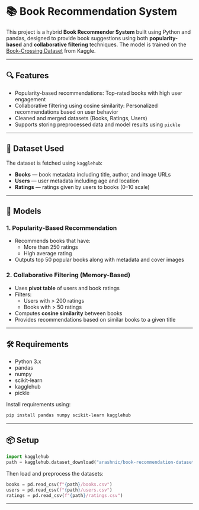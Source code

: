 # 📚 Book Recommendation System

This project is a hybrid **Book Recommender System** built using Python and pandas, designed to provide book suggestions using both **popularity-based** and **collaborative filtering** techniques. The model is trained on the [Book-Crossing Dataset](https://www.kaggle.com/datasets/arashnic/book-recommendation-dataset) from Kaggle.

---

## 🔍 Features

- Popularity-based recommendations: Top-rated books with high user engagement
- Collaborative filtering using cosine similarity: Personalized recommendations based on user behavior
- Cleaned and merged datasets (Books, Ratings, Users)
- Supports storing preprocessed data and model results using `pickle`

---

## 📁 Dataset Used

The dataset is fetched using `kagglehub`:

- **Books** — book metadata including title, author, and image URLs  
- **Users** — user metadata including age and location  
- **Ratings** — ratings given by users to books (0–10 scale)

---

## 🧠 Models

### 1. Popularity-Based Recommendation

- Recommends books that have:
  - More than 250 ratings
  - High average rating
- Outputs top 50 popular books along with metadata and cover images

### 2. Collaborative Filtering (Memory-Based)

- Uses **pivot table** of users and book ratings
- Filters:
  - Users with > 200 ratings
  - Books with > 50 ratings
- Computes **cosine similarity** between books
- Provides recommendations based on similar books to a given title

---



## 🛠️ Requirements

* Python 3.x
* pandas
* numpy
* scikit-learn
* kagglehub
* pickle

Install requirements using:

```bash
pip install pandas numpy scikit-learn kagglehub
```

---

## 📦 Setup

```python
import kagglehub
path = kagglehub.dataset_download("arashnic/book-recommendation-dataset")
```

Then load and preprocess the datasets:

```python
books = pd.read_csv(f"{path}/books.csv")
users = pd.read_csv(f"{path}/users.csv")
ratings = pd.read_csv(f"{path}/ratings.csv")
```

---



